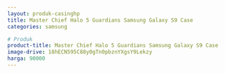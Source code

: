 ```yaml
---
layout: produk-casinghp
title: Master Chief Halo 5 Guardians Samsung Galaxy S9 Case
categories: samsung

# Produk
product-title: Master Chief Halo 5 Guardians Samsung Galaxy S9 Case
image-drive: 18hECN595C88y0gTn0pbznYXgsY9Lekzy
harga: 90000
---
```

